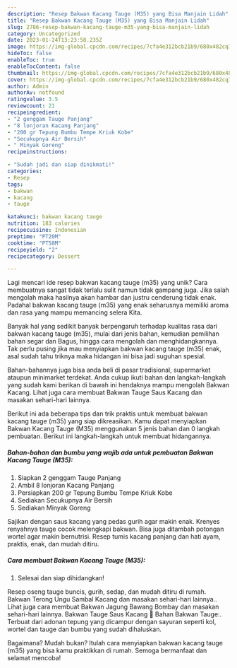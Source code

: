 ```yaml
---
description: "Resep Bakwan Kacang Tauge (M35) yang Bisa Manjain Lidah"
title: "Resep Bakwan Kacang Tauge (M35) yang Bisa Manjain Lidah"
slug: 2786-resep-bakwan-kacang-tauge-m35-yang-bisa-manjain-lidah
category: Uncategorized
date: 2023-01-24T13:23:58.235Z
image: https://img-global.cpcdn.com/recipes/7cfa4e312bcb21b9/680x482cq70/bakwan-kacang-tauge-m35-foto-resep-utama.jpg
hideToc: false
enableToc: true
enableTocContent: false
thumbnail: https://img-global.cpcdn.com/recipes/7cfa4e312bcb21b9/680x482cq70/bakwan-kacang-tauge-m35-foto-resep-utama.jpg
cover: https://img-global.cpcdn.com/recipes/7cfa4e312bcb21b9/680x482cq70/bakwan-kacang-tauge-m35-foto-resep-utama.jpg
author: Admin
authorAv: notfound
ratingvalue: 3.5
reviewcount: 21
recipeingredient:
- "2 genggam Tauge Panjang"
- "8 lonjoran Kacang Panjang"
- "200 gr Tepung Bumbu Tempe Kriuk Kobe"
- "Secukupnya Air Bersih"
- " Minyak Goreng"
recipeinstructions:

- "Sudah jadi dan siap dinikmati!"
categories:
- Resep
tags:
- bakwan
- kacang
- tauge

katakunci: bakwan kacang tauge 
nutrition: 183 calories
recipecuisine: Indonesian
preptime: "PT20M"
cooktime: "PT58M"
recipeyield: "2"
recipecategory: Dessert

---
```





Lagi mencari ide resep bakwan kacang tauge (m35) yang unik? Cara membuatnya sangat tidak terlalu sulit namun tidak gampang juga. Jika salah mengolah maka hasilnya akan hambar dan justru cenderung tidak enak. Padahal bakwan kacang tauge (m35) yang enak seharusnya memiliki aroma dan rasa yang mampu memancing selera Kita.





Banyak hal yang sedikit banyak berpengaruh terhadap kualitas rasa dari bakwan kacang tauge (m35), mulai dari jenis bahan, kemudian pemilihan bahan segar dan Bagus, hingga cara mengolah dan menghidangkannya. Tak perlu pusing jika mau menyiapkan bakwan kacang tauge (m35) enak,      asal sudah tahu triknya maka hidangan ini bisa jadi suguhan spesial.














Bahan-bahannya juga bisa anda beli di pasar tradisional, supermarket ataupun minimarket terdekat. Anda cukup ikuti bahan dan langkah-langkah yang sudah kami berikan di bawah ini hendaknya mampu mengolah Bakwan Kacang. Lihat juga cara membuat Bakwan Tauge Saus Kacang dan masakan sehari-hari lainnya.






Berikut ini ada beberapa tips dan trik praktis untuk membuat bakwan kacang tauge (m35) yang siap dikreasikan. Kamu dapat menyiapkan Bakwan Kacang Tauge (M35) menggunakan 5 jenis bahan dan 0 langkah pembuatan. Berikut ini langkah-langkah untuk membuat hidangannya.

<!--inarticleads1-->

##### Bahan-bahan dan bumbu yang wajib ada untuk pembuatan Bakwan Kacang Tauge (M35):

1. Siapkan 2 genggam Tauge Panjang
1. Ambil 8 lonjoran Kacang Panjang
1. Persiapkan 200 gr Tepung Bumbu Tempe Kriuk Kobe
1. Sediakan Secukupnya Air Bersih
1. Sediakan  Minyak Goreng


Sajikan dengan saus kacang yang pedas gurih agar makin enak. Krenyes renyahnya tauge cocok melengkapi bakwan. Bisa juga ditambah potongan wortel agar makin bernutrisi. Resep tumis kacang panjang dan hati ayam, praktis, enak, dan mudah ditiru. 

<!--inarticleads2-->

##### Cara membuat Bakwan Kacang Tauge (M35):


1. Selesai dan siap dihidangkan!

Resep oseng tauge buncis, gurih, sedap, dan mudah ditiru di rumah. Bakwan Terong Ungu Sambal Kacang dan masakan sehari-hari lainnya.. Lihat juga cara membuat Bakwan Jagung Bawang Bombay dan masakan sehari-hari lainnya. Bakwan Tauge Saus Kacang 🌟 Bahan Bakwan Tauge:. Terbuat dari adonan tepung yang dicampur dengan sayuran seperti kol, wortel dan tauge dan bumbu yang sudah dihaluskan. 

Bagaimana? Mudah bukan? Itulah cara menyiapkan bakwan kacang tauge (m35) yang bisa kamu praktikkan di rumah. Semoga bermanfaat dan selamat mencoba!
